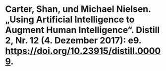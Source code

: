 # Carter, Shan, und Michael Nielsen. „Using Artificial Intelligence to Augment Human Intelligence“. Distill 2, Nr. 12 (4. Dezember 2017): e9. https://doi.org/10.23915/distill.00009.